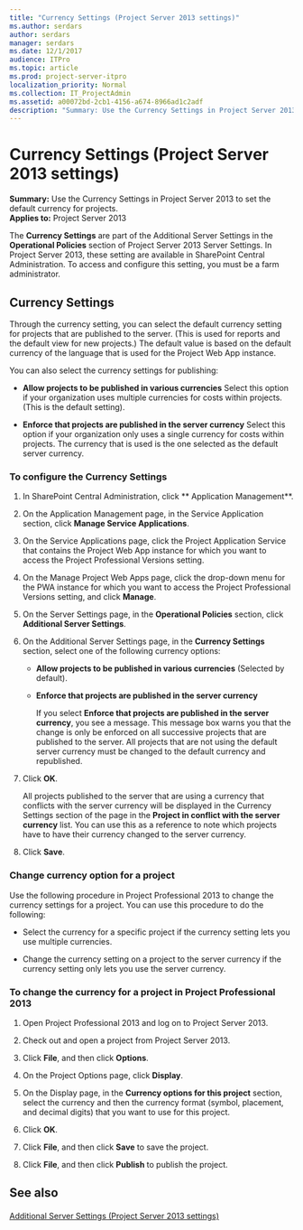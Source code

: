 ```yaml
---
title: "Currency Settings (Project Server 2013 settings)"
ms.author: serdars
author: serdars
manager: serdars
ms.date: 12/1/2017
audience: ITPro
ms.topic: article
ms.prod: project-server-itpro
localization_priority: Normal
ms.collection: IT_ProjectAdmin
ms.assetid: a00072bd-2cb1-4156-a674-8966ad1c2adf
description: "Summary: Use the Currency Settings in Project Server 2013 to set the default currency for projects."
---
```


# Currency Settings (Project Server 2013 settings)
 
 **Summary:** Use the Currency Settings in Project Server 2013 to set the default currency for projects.<br/>
**Applies to:** Project Server 2013
  
  
The **Currency Settings** are part of the Additional Server Settings in the **Operational Policies** section of Project Server 2013 Server Settings. In Project Server 2013, these setting are available in SharePoint Central Administration. To access and configure this setting, you must be a farm administrator.
  
## Currency Settings

Through the currency setting, you can select the default currency setting for projects that are published to the server. (This is used for reports and the default view for new projects.) The default value is based on the default currency of the language that is used for the Project Web App instance. 
  
You can also select the currency settings for publishing:
  
- **Allow projects to be published in various currencies** Select this option if your organization uses multiple currencies for costs within projects. (This is the default setting).
    
- **Enforce that projects are published in the server currency** Select this option if your organization only uses a single currency for costs within projects. The currency that is used is the one selected as the default server currency.
    
### To configure the Currency Settings

1. In SharePoint Central Administration, click ** Application Management**.
    
2. On the Application Management page, in the Service Application section, click **Manage Service Applications**.
    
3. On the Service Applications page, click the Project Application Service that contains the Project Web App instance for which you want to access the Project Professional Versions setting.
    
4. On the Manage Project Web Apps page, click the drop-down menu for the PWA instance for which you want to access the Project Professional Versions setting, and click **Manage**.
    
5. On the Server Settings page, in the **Operational Policies** section, click **Additional Server Settings**.
    
6. On the Additional Server Settings page, in the **Currency Settings** section, select one of the following currency options:
    
   - **Allow projects to be published in various currencies** (Selected by default).
    
   - **Enforce that projects are published in the server currency**
    
     If you select **Enforce that projects are published in the server currency**, you see a message. This message box warns you that the change is only be enforced on all successive projects that are published to the server. All projects that are not using the default server currency must be changed to the default currency and republished. 
    
7. Click **OK**.
    
    All projects published to the server that are using a currency that conflicts with the server currency will be displayed in the Currency Settings section of the page in the **Project in conflict with the server currency** list. You can use this as a reference to note which projects have to have their currency changed to the server currency.
    
8. Click **Save**.
    
### Change currency option for a project

Use the following procedure in Project Professional 2013 to change the currency settings for a project. You can use this procedure to do the following:
  
- Select the currency for a specific project if the currency setting lets you use multiple currencies.
    
- Change the currency setting on a project to the server currency if the currency setting only lets you use the server currency.
    
### To change the currency for a project in Project Professional 2013

1. Open Project Professional 2013 and log on to Project Server 2013.
    
2. Check out and open a project from Project Server 2013.
    
3. Click **File**, and then click **Options**.
    
4. On the Project Options page, click **Display**.
    
5. On the Display page, in the **Currency options for this project** section, select the currency and then the currency format (symbol, placement, and decimal digits) that you want to use for this project.
    
6. Click **OK**.
    
7. Click **File**, and then click **Save** to save the project.
    
8. Click **File**, and then click **Publish** to publish the project.
    
## See also

#### 

[Additional Server Settings (Project Server 2013 settings)](additional-server-settings-project-server-2013-settings.md)

